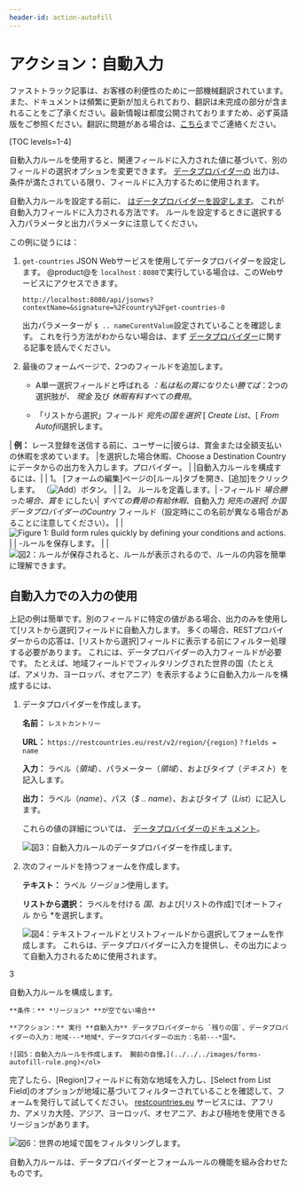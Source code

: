 ```yaml
---
header-id: action-autofill
---
```


# アクション：自動入力

<p class="alert alert-info"><span class="wysiwyg-color-blue120">ファストトラック記事は、お客様の利便性のために一部機械翻訳されています。また、ドキュメントは頻繁に更新が加えられており、翻訳は未完成の部分が含まれることをご了承ください。最新情報は都度公開されておりますため、必ず英語版をご参照ください。翻訳に問題がある場合は、<a href="mailto:support-content-jp@liferay.com">こちら</a>までご連絡ください。</span></p>

[TOC levels=1-4]

自動入力ルールを使用すると、関連フィールドに入力された値に基づいて、別のフィールドの選択オプションを変更できます。 [データプロバイダーの](/docs/7-1/user/-/knowledge_base/u/data-providers) 出力は、条件が満たされている限り、フィールドに入力するために使用されます。

自動入力ルールを設定する前に、 [はデータプロバイダーを設定します](/docs/7-1/user/-/knowledge_base/u/data-providers)。 これが自動入力フィールドに入力される方法です。 ルールを設定するときに選択する入力パラメータと出力パラメータに注意してください。

この例に従うには：

1.  `get-countries` JSON Webサービスを使用してデータプロバイダーを設定します。 @product@を `localhost：8080`で実行している場合は、このWebサービスにアクセスできます。
   
        http://localhost:8080/api/jsonws?contextName=&signature=%2Fcountry%2Fget-countries-0

    出力パラメーターが `$ .. nameCurentValue`設定されていることを確認します。 これを行う方法がわからない場合は、まず [データプロバイダー](/docs/7-1/user/-/knowledge_base/u/data-providers)に関する記事を読んでください。

2.  最後のフォームページで、2つのフィールドを追加します。

      - A単一選択フィールドと呼ばれる *：私は私の賞になりたい勝てば*：2つの選択肢が、 *現金* 及び *休暇有料すべての費用*。

      - 「リストから選択」フィールド *宛先の国を選択* [ *Create List*、[ *From Autofill*選択します。

| **例：** レース登録を送信する前に、ユーザーに|彼らは、賞金または全額支払いの休暇を求めています。 |を選択した場合休暇、Choose a Destination Countryにデータからの出力を入力します。プロバイダー。 | |自動入力ルールを構成するには、| | 1。 [フォームの編集]ページの[ルール]タブを開き、[追加]をクリックします。 （![Add](../../../images/icon-add.png)）ボタン。 | | 2。 ルールを定義します。| -フィールド *場合勝った場合、賞を* にしたい| *すべての費用の有給休暇*、自動入力 *宛先の選択| *か国* データプロバイダーのCountry* フィールド（設定時にこの名前が異なる場合があることに注意してください）。 | | ![Figure 1: Build form rules quickly by defining your conditions and actions.](../../../images/forms-autofill.png) | | -ルールを保存します。 | | ![図2：ルールが保存されると、ルールが表示されるので、ルールの内容を簡単に理解できます。](../../../images/forms-autofill2.png)

## 自動入力での入力の使用

上記の例は簡単です。別のフィールドに特定の値がある場合、出力のみを使用して[リストから選択]フィールドに自動入力します。 多くの場合、RESTプロバイダーからの応答は、[リストから選択]フィールドに表示する前にフィルター処理する必要があります。 これには、データプロバイダーの入力フィールドが必要です。 たとえば、地域フィールドでフィルタリングされた世界の国（たとえば、アメリカ、ヨーロッパ、オセアニア）を表示するように自動入力ルールを構成するには、

1.  データプロバイダーを作成します。

    **名前：** `レストカントリー`

    **URL：** `https://restcountries.eu/rest/v2/region/{region}？fields = name`

    **入力：** ラベル（*領域*）、パラメーター（*領域*）、およびタイプ（*テキスト*）を記入します。

    **出力：** ラベル（*name*）、パス（*$ .. name*）、およびタイプ（*List*）に記入します。

    これらの値の詳細については、 [データプロバイダーのドキュメント](/docs/7-1/user/-/knowledge_base/u/data-providers)。

    ![図3：自動入力ルールのデータプロバイダーを作成します。](../../../images/forms-autofill-data-provider.png)

2.  次のフィールドを持つフォームを作成します。

    **テキスト：** ラベル *リージョン*使用します。

    **リストから選択：** ラベルを付ける *国*、および[リストの作成]で[オートフィル</em> から *を選択します。</p>

    ![図4：テキストフィールドとリストフィールドから選択してフォームを作成します。 これらは、データプロバイダーに入力を提供し、その出力によって自動入力されるために使用されます。](../../../images/forms-autofill-input-output-fields.png)</li>

3

自動入力ルールを構成します。

    **条件：** *リージョン* **が空でない場合**

    **アクション：** 実行 **自動入力** データプロバイダーから `残りの国`、データプロバイダーの入力：地域---*地域*、データプロバイダーの出力：名前---*国*。

    ![図5：自動入力ルールを作成します。 腕前の自慢。](../../../images/forms-autofill-rule.png)</ol>

完了したら、[Region]フィールドに有効な地域を入力し、[Select from List Field]のオプションが地域に基づいてフィルターされていることを確認して、フォームを発行して試してください。 [restcountries.eu](https://restcountries.eu) サービスには、アフリカ、アメリカ大陸、アジア、ヨーロッパ、オセアニア、および極地を使用できるリージョンがあります。

![図6：世界の地域で国をフィルタリングします。](../../../images/forms-autofill-region.gif)

自動入力ルールは、データプロバイダーとフォームルールの機能を組み合わせたものです。
